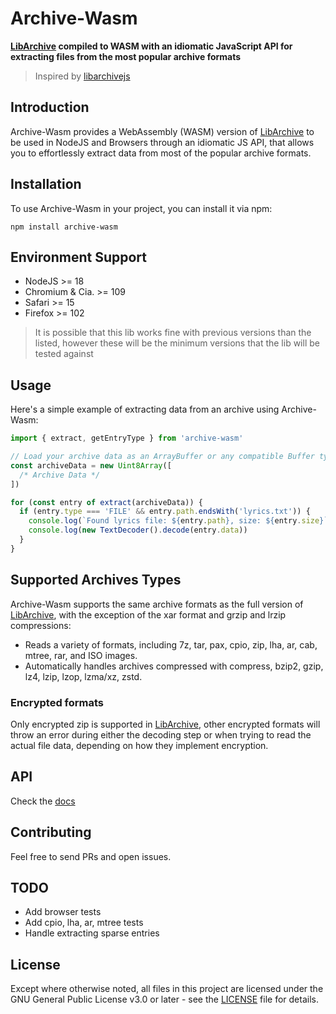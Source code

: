# Archive-Wasm

**[LibArchive](https://libarchive.org/) compiled to WASM with an idiomatic JavaScript API for extracting files from the most popular archive formats**

> Inspired by [libarchivejs](https://github.com/nika-begiashvili/libarchivejs)

## Introduction

Archive-Wasm provides a WebAssembly (WASM) version of [LibArchive](https://github.com/libarchive/libarchive/tree/v3.7.7) to be used in NodeJS and Browsers through an idiomatic JS API, that allows you to effortlessly extract data from most of the popular archive formats.

## Installation

To use Archive-Wasm in your project, you can install it via npm:

`npm install archive-wasm`

## Environment Support

- NodeJS >= 18
- Chromium & Cia. >= 109
- Safari >= 15
- Firefox >= 102

> It is possible that this lib works fine with previous versions than the listed, however these will be the minimum versions that the lib will be tested against

## Usage

Here's a simple example of extracting data from an archive using Archive-Wasm:

```js
import { extract, getEntryType } from 'archive-wasm'

// Load your archive data as an ArrayBuffer or any compatible Buffer type.
const archiveData = new Uint8Array([
  /* Archive Data */
])

for (const entry of extract(archiveData)) {
  if (entry.type === 'FILE' && entry.path.endsWith('lyrics.txt')) {
    console.log(`Found lyrics file: ${entry.path}, size: ${entry.size}`)
    console.log(new TextDecoder().decode(entry.data))
  }
}
```

## Supported Archives Types

Archive-Wasm supports the same archive formats as the full version of [LibArchive](https://libarchive.org/), with the exception of the xar format and grzip and lrzip compressions:

- Reads a variety of formats, including 7z, tar, pax, cpio, zip, lha, ar, cab, mtree, rar, and ISO images.
- Automatically handles archives compressed with compress, bzip2, gzip, lz4, lzip, lzop, lzma/xz, zstd.

### Encrypted formats

Only encrypted zip is supported in [LibArchive](https://github.com/libarchive/libarchive/blob/v3.7.7/tar/bsdtar.1#L775), other encrypted formats will throw an error during either the decoding step or when trying to read the actual file data, depending on how they implement encryption.

## API

Check the [docs](./docs)

## Contributing

Feel free to send PRs and open issues.

## TODO

- Add browser tests
- Add cpio, lha, ar, mtree tests
- Handle extracting sparse entries

## License

Except where otherwise noted, all files in this project are licensed under the GNU General Public License v3.0 or later - see the [LICENSE](./LICENSE) file for details.
